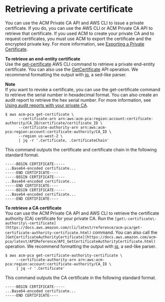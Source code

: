 # Retrieving a private certificate<a name="PcaGetCert"></a>

You can use the ACM Private CA API and AWS CLI to issue a private certificate\. If you do, you can use the AWS CLI or ACM Private CA API to retrieve that certificate\. If you used ACM to create your private CA and to request certificates, you must use ACM to export the certificate and the encrypted private key\. For more information, see [Exporting a Private Certificate](https://docs.aws.amazon.com/acm/latest/userguide/gs-acm-export-private.html)\. 

**To retrieve an end\-entity certificate**  
Use the [get\-certificate](https://docs.aws.amazon.com/cli/latest/reference/acm-pca/get-certificate.html) AWS CLI command to retrieve a private end\-entity certificate\. You can also use the [GetCertificate](https://docs.aws.amazon.com/acm-pca/latest/APIReference/API_GetCertificate.html) API operation\. We recommend formatting the output with [jq](https://stedolan.github.io/jq/), a sed\-like parser\.

**Note**  
If you want to revoke a certificate, you can use the get\-certificate command to retrieve the serial number in hexadecimal format\. You can also create an audit report to retrieve the hex serial number\. For more information, see [Using audit reports with your private CA](PcaAuditReport.md)\. 

```
$ aws acm-pca get-certificate \
      --certificate-arn arn:aws:acm-pca:region:account:certificate-authority/CA_ID/certificate/certificate_ID \
      --certificate-authority-arn arn:aws:acm-pca:region:account:certificate-authority/CA_ID \
      --region us-west-2 \
      | jq -r '.Certificate, .CertificateChain'
```

This command outputs the certificate and certificate chain in the following standard format\.

```
-----BEGIN CERTIFICATE-----
...Base64-encoded certificate...
-----END CERTIFICATE----
-----BEGIN CERTIFICATE-----
...Base64-encoded certificate...
-----END CERTIFICATE----
-----BEGIN CERTIFICATE-----
...Base64-encoded certificate...
-----END CERTIFICATE----
```

**To retrieve a CA certificate**  
You can use the ACM Private CA API and AWS CLI to retrieve the certificate authority \(CA\) certificate for your private CA\. Run the `[get\-certificate\-authority\-certificate](https://docs.aws.amazon.com/cli/latest/reference/acm-pca/get-certificate-authority-certificate.html)` command\. You can also call the `[GetCertificateAuthorityCertificate](https://docs.aws.amazon.com/acm-pca/latest/APIReference/API_GetCertificateAuthorityCertificate.html)` operation\. We recommend formatting the output with [jq](https://stedolan.github.io/jq/), a sed\-like parser\. 

```
$ aws acm-pca get-certificate-authority-certificate \
     --certificate-authority-arn arn:aws:acm-pca:region:account:certificate-authority/CA_ID \
     | jq -r '.Certificate'
```

This command outputs the CA certificate in the following standard format\.

```
-----BEGIN CERTIFICATE-----
...Base64-encoded certificate...
-----END CERTIFICATE----
```